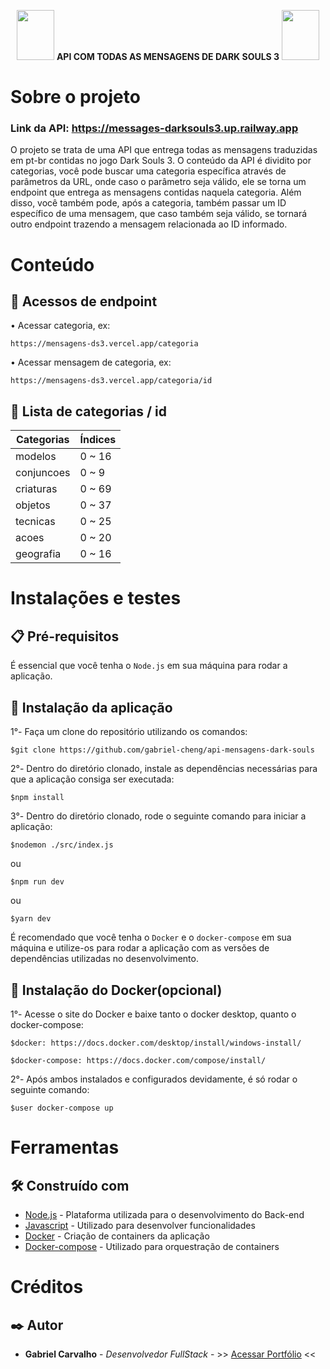 <p align="center">
  <img width="60" height="80" src="https://media.tenor.com/images/a35bf9ff94bd56039e5b2bf93acd4ad7/tenor.gif" />
  <strong>API COM TODAS AS MENSAGENS DE DARK SOULS 3</strong>
  <img width="60" height="80" src="https://media.tenor.com/images/a35bf9ff94bd56039e5b2bf93acd4ad7/tenor.gif" />
</p>

# Sobre o projeto

### Link da API: https://messages-darksouls3.up.railway.app

O projeto se trata de uma API que entrega todas as mensagens traduzidas em pt-br contidas no jogo Dark Souls 3. O conteúdo da API é dividito por categorias, você pode buscar uma categoria específica através de parâmetros da URL, onde caso o parâmetro seja válido, ele se torna um endpoint que entrega as mensagens contidas naquela categoria. Além disso, você também pode, após a categoria, também passar um ID específico de uma mensagem, que caso também seja válido, se tornará outro endpoint trazendo a mensagem relacionada ao ID informado.

# Conteúdo

## 🔑 Acessos de endpoint

• Acessar categoria, ex:
```
https://mensagens-ds3.vercel.app/categoria
```

• Acessar mensagem de categoria, ex:
```
https://mensagens-ds3.vercel.app/categoria/id
```

## 📜 Lista de categorias / id

| Categorias | Índices |
   |---|---|
| modelos | 0 ~ 16 |
| conjuncoes | 0 ~ 9 |
| criaturas | 0 ~ 69 |
| objetos | 0 ~ 37 |
| tecnicas | 0 ~ 25 |
| acoes | 0 ~ 20 |
| geografia | 0 ~ 16 |

# Instalações e testes

## 📋 Pré-requisitos

É essencial que você tenha o ```Node.js``` em sua máquina para rodar a aplicação.

## 🔧 Instalação da aplicação

1°- Faça um clone do repositório utilizando os comandos:
```
$git clone https://github.com/gabriel-cheng/api-mensagens-dark-souls
```

2°- Dentro do diretório clonado, instale as dependências necessárias para que a aplicação consiga ser executada:
```
$npm install
```
3°- Dentro do diretório clonado, rode o seguinte comando para iniciar a aplicação:
```
$nodemon ./src/index.js
```
ou
```
$npm run dev
```
ou
```
$yarn dev
```

É recomendado que você tenha o ```Docker``` e o ```docker-compose``` em sua máquina e utilize-os para rodar a aplicação com as versões de dependências utilizadas no desenvolvimento.

## 🔧 Instalação do Docker(opcional)

1°- Acesse o site do Docker e baixe tanto o docker desktop, quanto o docker-compose:
```
$docker: https://docs.docker.com/desktop/install/windows-install/
```
```
$docker-compose: https://docs.docker.com/compose/install/
```

2°- Após ambos instalados e configurados devidamente, é só rodar o seguinte comando:
```
$user docker-compose up
```

# Ferramentas

## 🛠️ Construído com

* [Node.js](https://nodejs.org/en/) - Plataforma utilizada para o desenvolvimento do Back-end
* [Javascript](https://developer.mozilla.org/pt-BR/docs/Web/JavaScript) - Utilizado para desenvolver funcionalidades
* [Docker](https://www.docker.com/) - Criação de containers da aplicação
* [Docker-compose](https://docs.docker.com/compose/) - Utilizado para orquestração de containers

# Créditos

## ✒️ Autor

* **Gabriel Carvalho** - *Desenvolvedor FullStack* - >> [Acessar Portfólio](https://gabrielcarvalho.tech) <<
